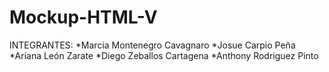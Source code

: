 # Mockup-HTML-V
INTEGRANTES:
  *Marcia Montenegro Cavagnaro
  *Josue Carpio Peña
  *Ariana León Zarate
  *Diego Zeballos Cartagena
  *Anthony Rodriguez Pinto
